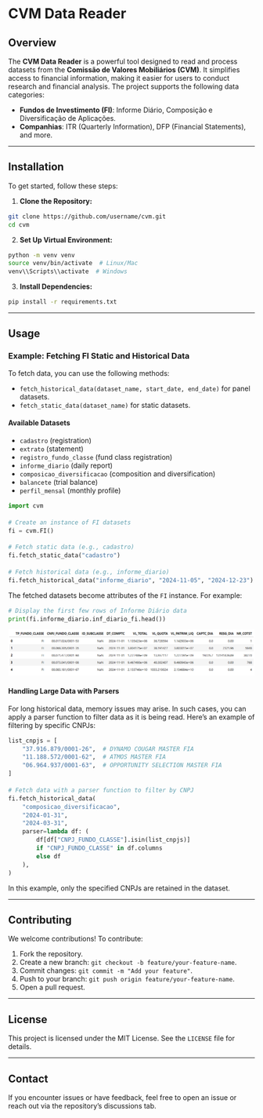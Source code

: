 # CVM Data Reader

## Overview
The **CVM Data Reader** is a powerful tool designed to read and process datasets from the **Comissão de Valores Mobiliários (CVM)**. It simplifies access to financial information, making it easier for users to conduct research and financial analysis. The project supports the following data categories:

- **Fundos de Investimento (FI)**: Informe Diário, Composição e Diversificação de Aplicações.
- **Companhias**: ITR (Quarterly Information), DFP (Financial Statements), and more.

---

## Installation

To get started, follow these steps:

1. **Clone the Repository:**

```bash
git clone https://github.com/username/cvm.git
cd cvm
```

2. **Set Up Virtual Environment:**

```bash
python -m venv venv
source venv/bin/activate  # Linux/Mac
venv\\Scripts\\activate  # Windows
```

3. **Install Dependencies:**

```bash
pip install -r requirements.txt
```

---

## Usage

### **Example: Fetching FI Static and Historical Data**

To fetch data, you can use the following methods:
- `fetch_historical_data(dataset_name, start_date, end_date)` for panel datasets.
- `fetch_static_data(dataset_name)` for static datasets.

#### **Available Datasets**

- `cadastro` (registration)
- `extrato` (statement)
- `registro_fundo_classe` (fund class registration)
- `informe_diario` (daily report)
- `composicao_diversificacao` (composition and diversification)
- `balancete` (trial balance)
- `perfil_mensal` (monthly profile)

```python
import cvm

# Create an instance of FI datasets
fi = cvm.FI()

# Fetch static data (e.g., cadastro)
fi.fetch_static_data("cadastro")

# Fetch historical data (e.g., informe_diario)
fi.fetch_historical_data("informe_diario", "2024-11-05", "2024-12-23")
```

The fetched datasets become attributes of the `FI` instance. For example:

```python
# Display the first few rows of Informe Diário data
print(fi.informe_diario.inf_diario_fi.head())
```

![Informe Diário Example](docs/inf_diario.png)

#### **Handling Large Data with Parsers**

For long historical data, memory issues may arise. In such cases, you can apply a parser function to filter data as it is being read. Here’s an example of filtering by specific CNPJs:

```python
list_cnpjs = [
    "37.916.879/0001-26",  # DYNAMO COUGAR MASTER FIA
    "11.188.572/0001-62",  # ATMOS MASTER FIA
    "06.964.937/0001-63",  # OPPORTUNITY SELECTION MASTER FIA
]

# Fetch data with a parser function to filter by CNPJ
fi.fetch_historical_data(
    "composicao_diversificacao",
    "2024-01-31",
    "2024-03-31",
    parser=lambda df: (
        df[df["CNPJ_FUNDO_CLASSE"].isin(list_cnpjs)]
        if "CNPJ_FUNDO_CLASSE" in df.columns
        else df
    ),
)
```
In this example, only the specified CNPJs are retained in the dataset.

---

## Contributing
We welcome contributions! To contribute:
1. Fork the repository.
2. Create a new branch: `git checkout -b feature/your-feature-name`.
3. Commit changes: `git commit -m "Add your feature"`.
4. Push to your branch: `git push origin feature/your-feature-name`.
5. Open a pull request.

---

## License
This project is licensed under the MIT License. See the `LICENSE` file for details.

---

## Contact
If you encounter issues or have feedback, feel free to open an issue or reach out via the repository’s discussions tab.

